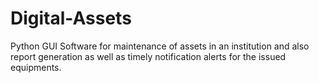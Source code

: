 # Digital-Assets
Python GUI Software for maintenance of assets in an institution and also report generation as well as timely notification alerts for the issued equipments.
